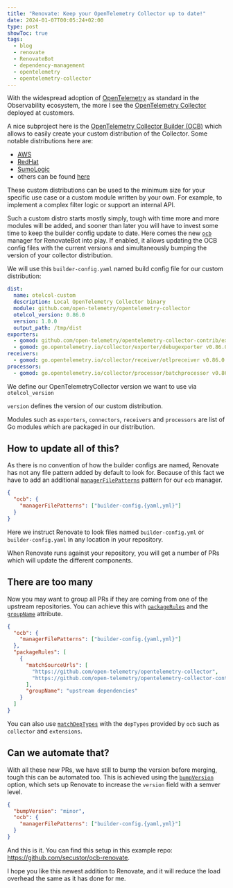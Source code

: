 ```yaml
---
title: "Renovate: Keep your OpenTelemetry Collector up to date!"
date: 2024-01-07T00:05:24+02:00
type: post
showToc: true
tags:
  - blog
  - renovate
  - RenovateBot
  - dependency-management
  - opentelemetry
  - opentelemetry-collector
---
```


With the widespread adoption of [OpenTelemetry](https://opentelemetry.io/) as standard in the Observability ecosystem,
the more I see the [OpenTelemetry Collector](https://github.com/open-telemetry/opentelemetry-collector/tree/main) deployed at customers.

A nice subproject here is the [OpenTelemetry Collector Builder (OCB)](https://github.com/open-telemetry/opentelemetry-collector/tree/main/cmd/builder)
which allows to easily create your custom distribution of the Collector.
Some notable distributions here are:

- [AWS](https://github.com/aws-observability/aws-otel-collector)
- [RedHat](https://github.com/os-observability/redhat-opentelemetry-collector)
- [SumoLogic](https://github.com/SumoLogic/sumologic-otel-collector)
- others can be found [here](https://github.com/open-telemetry/opentelemetry-collector-contrib/blob/main/distributions.yaml)

These custom distributions can be used to the minimum size for your specific use case or a custom module
written by your own.
For example, to implement a complex filter logic or support an internal API.

Such a custom distro starts mostly simply,
tough with time more and more modules will be added,
and sooner than later you will have to invest some time to keep the builder config update to date.
Here comes the new [`ocb`](https://docs.renovatebot.com/modules/manager/ocb/) manager for RenovateBot into play.
If enabled,
it allows updating the OCB config files with the current versions
and simultaneously bumping the version of your collector distribution.

We will use this `builder-config.yaml` named build config file for our custom distribution:

```yaml title="builder-config.yaml"
dist:
  name: otelcol-custom
  description: Local OpenTelemetry Collector binary
  module: github.com/open-telemetry/opentelemetry-collector
  otelcol_version: 0.86.0
  version: 1.0.0
  output_path: /tmp/dist
exporters:
  - gomod: github.com/open-telemetry/opentelemetry-collector-contrib/exporter/awss3exporter v0.86.0
  - gomod: go.opentelemetry.io/collector/exporter/debugexporter v0.86.0
receivers:
  - gomod: go.opentelemetry.io/collector/receiver/otlpreceiver v0.86.0
processors:
  - gomod: go.opentelemetry.io/collector/processor/batchprocessor v0.86.0
```

We define our OpenTelemetryCollector version we want to use via `otelcol_version`

`version` defines the version of our custom distribution.

Modules such as `exporters`,
`connectors`, `receivers` and `processors` are list of Go modules which are packaged in our distribution.

## How to update all of this?

As there is no convention of how the builder configs are named,
Renovate has not any file pattern added by default to look for.
Because of this fact we have to add an additional [`managerFilePatterns`](https://docs.renovatebot.com/configuration-options/#managerfilepatterns) pattern for our `ocb` manager.

```json title="renovate.json"
{
  "ocb": {
    "managerFilePatterns": ["builder-config.{yaml,yml}"]
  }
}
```

Here we instruct Renovate
to look files named `builder-config.yml` or `builder-config.yaml` in any location in your repository.

When Renovate runs against your repository, you will get a number of PRs which will update the different components.

## There are too many

Now you may want to group all PRs if they are coming from one of the upstream repositories.
You can achieve this with [`packageRules`](https://docs.renovatebot.com/configuration-options/#packagerules) and
the [`groupName`](https://docs.renovatebot.com/configuration-options/#groupname) attribute.

```json title="renovate.json"
{
  "ocb": {
    "managerFilePatterns": ["builder-config.{yaml,yml}"]
  },
  "packageRules": [
    {
      "matchSourceUrls": [
        "https://github.com/open-telemetry/opentelemetry-collector",
        "https://github.com/open-telemetry/opentelemetry-collector-contrib"
      ],
      "groupName": "upstream dependencies"
    }
  ]
}
```

You can also use [`matchDepTypes`](https://docs.renovatebot.com/configuration-options/#matchdeptypes)
with the `depTypes` provided by `ocb` such as `collector` and `extensions`.

## Can we automate that?

With all these new PRs, we have still to bump the version before merging, tough this can be automated too.
This is achieved using the [`bumpVersion`](https://docs.renovatebot.com/configuration-options/#bumpversion) option,
which sets up Renovate to increase the `version` field with a semver level.

```json title="renovate.json"
{
  "bumpVersion": "minor",
  "ocb": {
    "managerFilePatterns": ["builder-config.{yaml,yml}"]
  }
}
```

And this is it.
You can find this setup in this example repo: <https://github.com/secustor/ocb-renovate>.

I hope you like this newest addition to Renovate, and it will reduce the load overhead the same as it has done for me.
